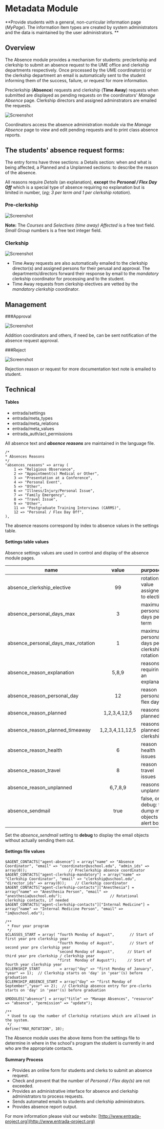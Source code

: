 # Metadata Module 

**Provide students with a general, non-curricular information page (*MyPage*).
The information item types are created by system administrators and the data is maintained by the user administrators. **


## Overview

The Absence module provides a mechanism for students: preclerkship and clerkship to submit an absence request to the UME office and clerkship departments respectively.
Once processed by the UME coordinator(s) or the clerkship department an email is automatically sent to the student informing them of the success, failure, or request for more information.

Preclerkship (**Absence**) requests and clerkship (**Time Away**) requests when submitted are displayed as pending requests on the coordinators' *Manage Absence* page.   Clerkship directors and assigned adminstrators are emailed the requests.

![Screenshot](../img/metatypes.png)



Coordinators access the absence administration module via the *Manage Absence* page to view and edit pending requests and to print class absence reports.

## The students' absence request forms:

The entry forms have three sections: a Details section: when and what is being affected, a Planned and a Unplanned sections:  to describe the reason of the absence.

All reasons require *Details* (an explanation), **except** the **_Personal / Flex Day Off_** which is a special type of absence requiring no explanation but is limited in number, (*eg; 3 per term and 1 per clerkship rotation*).

### Pre-clerkship

![Screenshot](../img/studentadd.png)

**Note:**
  The *Courses* and *Selectives (time away) Affected* is a free text field. *Small Group* numbers is a free text integer field.

### Clerkship

![Screenshot](../img/clerkadd.png)

- Time Away requests are also automatically emailed to the clerkship director(s) and assigned persons for their perusal and approval. The departments/directors forward their response by email to the  *mandatory* clerkship coordinator for processing and to the student.
- Time Away requests from clerkship electives are vetted by the *mandatory clerkship* coordinator.

## Management

###Approval

![Screenshot](../img/editadd.png)

Addition coordinators and others, if need be, can be sent notification of the absence request approval.

###Reject

![Screenshot](../img/rejectadd.png)

Rejection reason or request for more documentation text note is emailed to student.

## Technical

#### Tables

- entrada/settings
- entrada/meta_types
- entrada/meta_relations
- entrada/meta_values
- entrada_auth/acl_permissions

All absence text and ***absence reasons*** are maintained in the language file.

	/*
	* Absences Reasons 
	*/
	"absences_reasons" => array (
		1 => "Religious Observance",
		2 => "Appointment(s) Medical or Other",
		3 => "Presentation at a Conference",
		4 => "Personal Event",
		5 => "Other",
		6 => "Illness/Injury/Personal Issue",
		7 => "Family Emergency",
		8 => "Travel Issue",
		9 => "Other",
		11 => "Postgraduate Training Interviews (CARMS)",
		12 => "Personal / Flex Day Off",
	),

The absence reasons correspond by index to absence values in the settings table. 

#### Settings table values

Absence settings values are used in control and display of the absence module pages.

name |   value   |  purpose
---- | :---------: | :---------
absence_clerkship_elective | 99 | rotation value assigned to electives
absence_personal_days_max | 3 | maximum personal days per term
absence_personal_days_max_rotation | 1 | maximum personal days per clerkship rotation
absence_reason_explanation | 5,8,9 | reasons requiring an explanation
absence_reason_personal_day | 12 | reason - personal / flex day
absence_reason_planned | 1,2,3,4,12,5 | reasons - planned 
absence_reason_planned_timeaway | 1,2,3,4,11,12,5 | reasons - planned clerkship
absence_reason_health | 6 | reason - health issues
absence_reason_travel |  8 | reason - travel issues
absence_reason_unplanned | 6,7,8,9 | reasons - unplanned
absence_sendmail | true | false, or debug: to dump mail objects via alert box 

Set the *absence_sendmail* setting to **debug** to display the email objects without actually sending them out.

#### Settings file values

    $AGENT_CONTACTS["agent-absence"] = array("name" => "Absence Coordinator", "email" => "coordinator@uschool.edu", "admin_ids" => array(0));                   // Preclerkship absence coordinator
    $AGENT_CONTACTS["agent-clerkship-mandatory"] = array("name" => "Clerkship Coordinator", "email" => "clerkship@uschool.edu", "director_ids" => array(0));    // Clerkship coordinator
    $AGENT_CONTACTS["agent-clerkship-contacts"]["Anesthesia"] = array("name" => "Anesthesia Person", "email" => "anesthesia@uschool.edu");                      // Rotational clerkship contacts, if needed
    $AGENT_CONTACTS["agent-clerkship-contacts"]["Internal Medicine"] = array("name" => "Internal Medicine Person", "email" => "im@uschool.edu");

	/**
  	 * Four year program
	 */
    $CLASSES_START = array( "fourth Monday of August",       // Start of first year pre clerkship year
                            "fourth Monday of August",       // Start of second year pre clerkship year
                            "second Monday of August",      // Start of third year pre clerkship / clerkship year
                            "first  Monday of August");     // Start of fourth year clerkship year
    $CLERKSHIP_START         = array("day" => "first Monday of January", "year" => 1);  // Clerkship starts on 'day' in 'year'(s) before graduation
    $CLERKSHIP_ABSENCE_START = array("day" => "first Monday of September","year" => 2);  // Clerkship absence entry for pre-clerks starts on 'day' in 'year'(s) before graduation
    
    $MODULES["absence"] = array("title" => "Manage Absences", "resource" => "absence", "permission" => "update");
    
    /**
     * Used to cap the number of Clerkship rotations which are allowed in the system.
     */
    define("MAX_ROTATION", 10);
    
The Absence module uses the above items from the settings file to determine in where in the school's program the student is currently in and who are the appropriate contacts.

#### Summary Process

- Provides an online form for students and clerks to submit an absence request.
- Check and prevent that the number of *Personal / Flex day(s)* are not exceeded.
- Provides an administrative interface for absence and clerkship administrators to process requests.
- Sends automated emails to students and clerkship administrators.
- Provides absence report output.


For more information please visit our website: [http://www.entrada-project.org](http://www.entrada-project.org)

